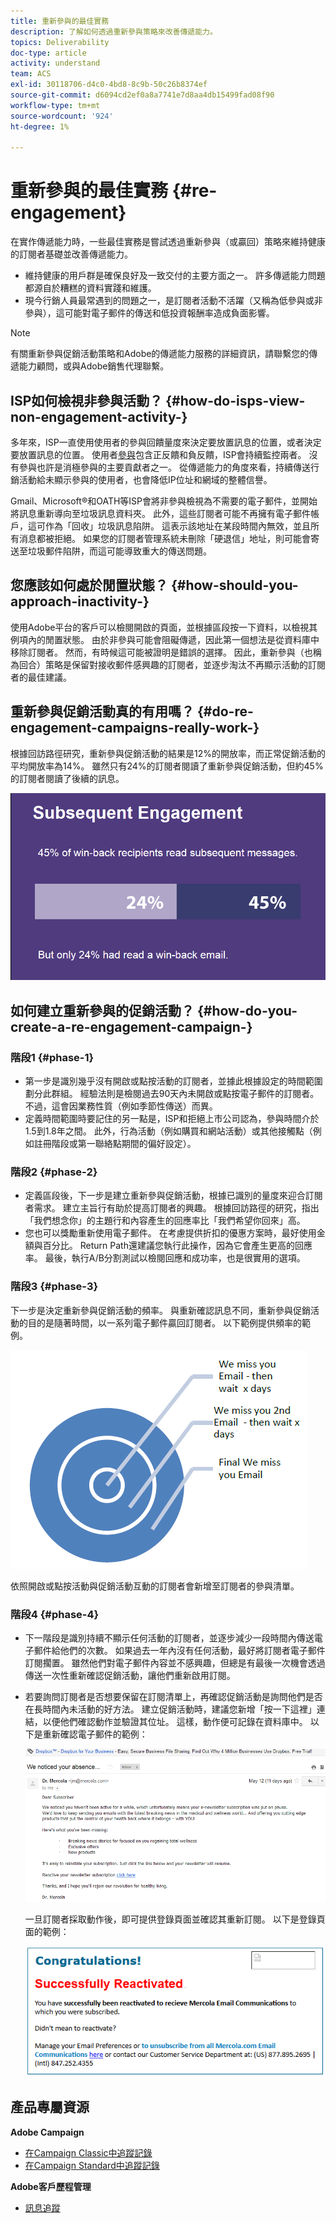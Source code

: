 ```yaml
---
title: 重新參與的最佳實務
description: 了解如何透過重新參與策略來改善傳遞能力。
topics: Deliverability
doc-type: article
activity: understand
team: ACS
exl-id: 30118706-d4c0-4bd8-8c9b-50c26b8374ef
source-git-commit: d6094cd2ef0a8a7741e7d8aa4db15499fad08f90
workflow-type: tm+mt
source-wordcount: '924'
ht-degree: 1%

---
```


# 重新參與的最佳實務 {#re-engagement}

在實作傳遞能力時，一些最佳實務是嘗試透過重新參與（或贏回）策略來維持健康的訂閱者基礎並改善傳遞能力。

* 維持健康的用戶群是確保良好及一致交付的主要方面之一。 許多傳遞能力問題都源自於糟糕的資料實踐和維護。
* 現今行銷人員最常遇到的問題之一，是訂閱者活動不活躍（又稱為低參與或非參與），這可能對電子郵件的傳送和低投資報酬率造成負面影響。

>[!NOTE]
>
>有關重新參與促銷活動策略和Adobe的傳遞能力服務的詳細資訊，請聯繫您的傳遞能力顧問，或與Adobe銷售代理聯繫。

## ISP如何檢視非參與活動？ {#how-do-isps-view-non-engagement-activity-}

多年來，ISP一直使用使用者的參與回饋量度來決定要放置訊息的位置，或者決定要放置訊息的位置。 使用者[參與](/help/engagement.md)包含正反饋和負反饋，ISP會持續監控兩者。 沒有參與也許是消極參與的主要貢獻者之一。 從傳遞能力的角度來看，持續傳送行銷活動給未顯示參與的使用者，也會降低IP位址和網域的整體信譽。

Gmail、Microsoft®和OATH等ISP會將非參與檢視為不需要的電子郵件，並開始將訊息重新導向至垃圾訊息資料夾。 此外，這些訂閱者可能不再擁有電子郵件帳戶，這可作為「回收」垃圾訊息陷阱。 這表示該地址在某段時間內無效，並且所有消息都被拒絕。 如果您的訂閱者管理系統未刪除「硬退信」地址，則可能會寄送至垃圾郵件陷阱，而這可能導致重大的傳送問題。

## 您應該如何處於閒置狀態？ {#how-should-you-approach-inactivity-}

使用Adobe平台的客戶可以檢閱開啟的頁面，並根據區段按一下資料，以檢視其例項內的閒置狀態。 由於非參與可能會阻礙傳遞，因此第一個想法是從資料庫中移除訂閱者。 然而，有時候這可能被證明是錯誤的選擇。 因此，重新參與（也稱為回合）策略是保留對接收郵件感興趣的訂閱者，並逐步淘汰不再顯示活動的訂閱者的最佳建議。

## 重新參與促銷活動真的有用嗎？ {#do-re-engagement-campaigns-really-work-}

根據回訪路徑研究，重新參與促銷活動的結果是12%的開放率，而正常促銷活動的平均開放率為14%。 雖然只有24%的訂閱者閱讀了重新參與促銷活動，但約45%的訂閱者閱讀了後續的訊息。

![](../../help/assets/deliverability_implementation_1.png)

## 如何建立重新參與的促銷活動？ {#how-do-you-create-a-re-engagement-campaign-}

### 階段1 {#phase-1}

* 第一步是識別幾乎沒有開啟或點按活動的訂閱者，並據此根據設定的時間範圍劃分此群組。 經驗法則是檢閱過去90天內未開啟或點按電子郵件的訂閱者。 不過，這會因業務性質（例如季節性傳送）而異。
* 定義時間範圍時要記住的另一點是，ISP和拒絕上市公司認為，參與時間介於1.5到1.8年之間。 此外，行為活動（例如購買和網站活動）或其他接觸點（例如註冊階段或第一聯絡點期間的偏好設定）。

### 階段2 {#phase-2}

* 定義區段後，下一步是建立重新參與促銷活動，根據已識別的量度來迎合訂閱者需求。 建立主旨行有助於提高訂閱者的興趣。 根據回訪路徑的研究，指出「我們想念你」的主題行和內容產生的回應率比「我們希望你回來」高。
* 您也可以獎勵重新使用電子郵件。 在考慮提供折扣的優惠方案時，最好使用金額與百分比。 Return Path還建議您執行此操作，因為它會產生更高的回應率。 最後，執行A/B分割測試以檢閱回應和成功率，也是很實用的選項。

### 階段3 {#phase-3}

下一步是決定重新參與促銷活動的頻率。 與重新確認訊息不同，重新參與促銷活動的目的是隨著時間，以一系列電子郵件贏回訂閱者。 以下範例提供頻率的範例。

![](../../help/assets/deliverability_implementation_2.png)

依照開啟或點按活動與促銷活動互動的訂閱者會新增至訂閱者的參與清單。

### 階段4 {#phase-4}

* 下一階段是識別持續不顯示任何活動的訂閱者，並逐步減少一段時間內傳送電子郵件給他們的次數。 如果過去一年內沒有任何活動，最好將訂閱者電子郵件訂閱擱置。 雖然他們對電子郵件內容並不感興趣，但總是有最後一次機會透過傳送一次性重新確認促銷活動，讓他們重新啟用訂閱。
* 若要詢問訂閱者是否想要保留在訂閱清單上，再確認促銷活動是詢問他們是否在長時間內未活動的好方法。 建立促銷活動時，建議您新增「按一下這裡」連結，以便他們確認動作並驗證其位址。 這樣，動作便可記錄在資料庫中。 以下是重新確認電子郵件的範例：

   ![](../../help/assets/deliverability_implementation_3.png)

   一旦訂閱者採取動作後，即可提供登錄頁面並確認其重新訂閱。 以下是登錄頁面的範例：

   ![](../../help/assets/deliverability_implementation_4.png)

## 產品專屬資源

**Adobe Campaign**

* [在Campaign Classic中追蹤記錄](https://experienceleague.adobe.com/docs/campaign-classic/using/sending-messages/monitoring-deliveries/delivery-dashboard.html#tracking-logs)
* [在Campaign Standard中追蹤記錄](https://experienceleague.adobe.com/docs/campaign-standard/using/testing-and-sending/sending-and-tracking-messages/tracking-messages.html#tracking-logs)

**Adobe客戶歷程管理**

* [訊息追蹤](https://experienceleague.adobe.com/docs/journey-optimizer/using/reporting/message-tracking.html?lang=zh-Hant)
